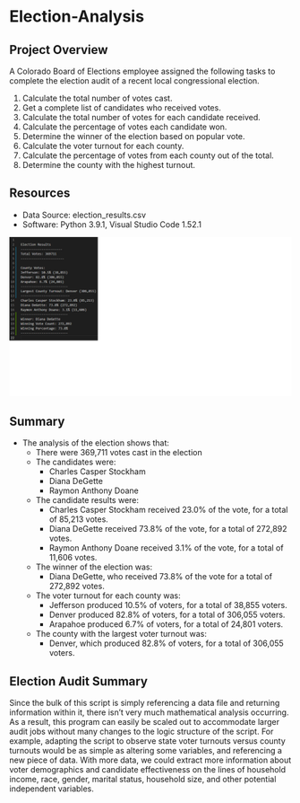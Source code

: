 # Election-Analysis
## Project Overview
A Colorado Board of Elections employee assigned the following tasks to complete the election audit of a recent local congressional election.
1.	Calculate the total number of votes cast.
2.	Get a complete list of candidates who received votes.
3.	Calculate the total number of votes for each candidate received.
4.	Calculate the percentage of votes each candidate won.
5.	Determine the winner of the election based on popular vote.
6.	Calculate the voter turnout for each county.
7.	Calculate the percentage of votes from each county out of the total.
8.	Determine the county with the highest turnout.
## Resources
- Data Source: election_results.csv
- Software: Python 3.9.1, Visual Studio Code 1.52.1

![Election Results text file image](https://github.com/pojones/election-analysis/blob/6b964413fa9d825b61d500d4a620ae83914f3edc/election-results.png)
## Summary
- The analysis of the election shows that:
  - There were 369,711 votes cast in the election
  - The candidates were:
    - Charles Casper Stockham
    - Diana DeGette
    - Raymon Anthony Doane
  - The candidate results were:
    - Charles Casper Stockham received 23.0% of the vote, for a total of 85,213 votes.
    - Diana DeGette received 73.8% of the vote, for a total of 272,892 votes.
    - Raymon Anthony Doane received 3.1% of the vote, for a total of 11,606 votes.
  - The winner of the election was:
    - Diana DeGette, who received 73.8% of the vote for a total of 272,892 votes.
  - The voter turnout for each county was:
    - Jefferson produced 10.5% of voters, for a total of 38,855 voters.
    - Denver produced 82.8% of voters, for a total of 306,055 voters.
    - Arapahoe produced 6.7% of voters, for a total of 24,801 voters.
  - The county with the largest voter turnout was:
    - Denver, which produced 82.8% of voters, for a total of 306,055 voters.
 
## Election Audit Summary
Since the bulk of this script is simply referencing a data file and returning information within it, there isn’t very much mathematical analysis occurring. As a result, this program can easily be scaled out to accommodate larger audit jobs without many changes to the logic structure of the script. For example, adapting the script to observe state voter turnouts versus county turnouts would be as simple as altering some variables, and referencing a new piece of data. With more data, we could extract more information about voter demographics and candidate effectiveness on the lines of household income, race, gender, marital status, household size, and other potential independent variables. 

